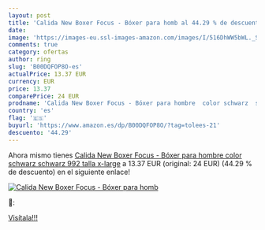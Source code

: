 ```yaml
---
layout: post
title: 'Calida New Boxer Focus - Bóxer para homb al 44.29 % de descuento'
date: 
image: 'https://images-eu.ssl-images-amazon.com/images/I/516DhWW5bWL._SL200_.jpg'
comments: true
category: ofertas
author: ring
slug: 'B00DQFOP8O-es'
actualPrice: 13.37 EUR
currency: EUR
price: 13.37
comparePrice: 24 EUR
prodname: 'Calida New Boxer Focus - Bóxer para hombre  color schwarz  schwarz 992   talla x-large'
country: 'es'
flag: '🇪🇸'
buyurl: 'https://www.amazon.es/dp/B00DQFOP8O/?tag=tolees-21'
descuento: '44.29'
---
```


Ahora mismo tienes [Calida New Boxer Focus - Bóxer para hombre  color schwarz  schwarz 992   talla x-large](https://www.amazon.es/dp/B00DQFOP8O/?tag=tolees-21) a 13.37 EUR (original: 24 EUR) (44.29 %  de descuento) en el siguiente enlace!

[![Calida New Boxer Focus - Bóxer para homb](https://images-eu.ssl-images-amazon.com/images/I/516DhWW5bWL._SL200_.jpg)](https://www.amazon.es/dp/B00DQFOP8O/?tag=tolees-21)

🔎:


[Visítala!!!](https://www.amazon.es/dp/B00DQFOP8O/?tag=tolees-21)
